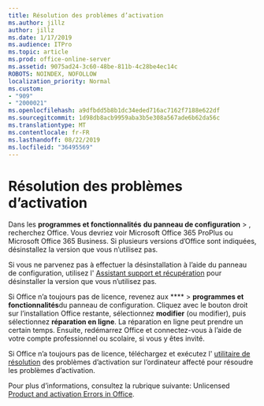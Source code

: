 ```yaml
---
title: Résolution des problèmes d’activation
ms.author: jillz
author: jillz
ms.date: 1/17/2019
ms.audience: ITPro
ms.topic: article
ms.prod: office-online-server
ms.assetid: 9075ad24-3c60-48be-811b-4c28be4ec14c
ROBOTS: NOINDEX, NOFOLLOW
localization_priority: Normal
ms.custom:
- "909"
- "2000021"
ms.openlocfilehash: a9dfbdd5b8b1dc34eded716ac7162f7188e622df
ms.sourcegitcommit: 1d98db8acb9959aba3b5e308a567ade6b62da56c
ms.translationtype: MT
ms.contentlocale: fr-FR
ms.lasthandoff: 08/22/2019
ms.locfileid: "36495569"
---
```

# <a name="activation-troubleshooting"></a>Résolution des problèmes d’activation

Dans les **programmes et fonctionnalités** **du panneau de configuration** \> , recherchez Office. Vous devriez voir Microsoft Office 365 ProPlus ou Microsoft Office 365 Business. Si plusieurs versions d’Office sont indiquées, désinstallez la version que vous n’utilisez pas.
  
Si vous ne parvenez pas à effectuer la désinstallation à l’aide du panneau de configuration, utilisez l' [Assistant support et récupération](https://aka.ms/SARA-OfficeUninstall-Alchemy) pour désinstaller la version que vous n’utilisez pas.
  
Si Office n’a toujours pas de licence, revenez aux **** \> **programmes et fonctionnalités**du panneau de configuration. Cliquez avec le bouton droit sur l’installation Office restante, sélectionnez **modifier** (ou modifier), puis sélectionnez **réparation en ligne**. La réparation en ligne peut prendre un certain temps. Ensuite, redémarrez Office et connectez-vous à l’aide de votre compte professionnel ou scolaire, si vous y êtes invité.
  
Si Office n’a toujours pas de licence, téléchargez et exécutez l' [utilitaire de résolution](https://aka.ms/SARA-OfficeActivation-Alchemy) des problèmes d’activation sur l’ordinateur affecté pour résoudre les problèmes d’activation.
  
Pour plus d’informations, consultez la rubrique suivante: Unlicensed [Product and activation Errors in Office](https://support.office.com/article/0d23d3c0-c19c-4b2f-9845-5344fedc4380).
